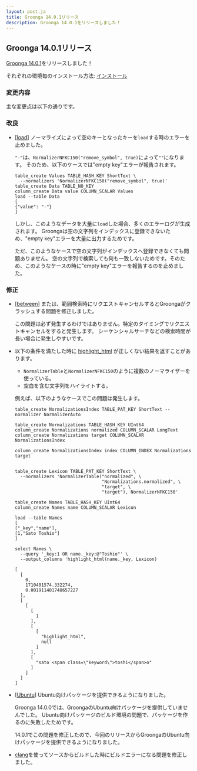 ```yaml
---
layout: post.ja
title: Groonga 14.0.1リリース
description: Groonga 14.0.1をリリースしました！
---
```


## Groonga 14.0.1リリース

[Groonga 14.0.1](/ja/docs/news/14.html#release-14-0-1)をリリースしました！

それぞれの環境毎のインストール方法: [インストール](/ja/docs/install.html)

### 変更内容

主な変更点は以下の通りです。

### 改良

  * [[load](/ja/docs/reference/commands/load.html)] ノーマライズによって空のキーとなったキーを`load`する時のエラーを止めました。

    `"-"`は、`NormalizerNFKC150("remove_symbol", true)`によって`""`になります。
    そのため、以下のケースでは"empty key"エラーが報告されます。

    ```
    table_create Values TABLE_HASH_KEY ShortText \
      --normalizers 'NormalizerNFKC150("remove_symbol", true)'
    table_create Data TABLE_NO_KEY
    column_create Data value COLUMN_SCALAR Values
    load --table Data
    [
    {"value": "-"}
    ]
    ```

    しかし、このようなデータを大量に`load`した場合、多くのエラーログが生成されます。
    Groongaは空の文字列をインデックスに登録できないため、"empty key"エラーを大量に出力するためです。

    ただ、このようなケースで空の文字列がインデックスへ登録できなくても問題ありません。
    空の文字列で検索しても何も一致しないためです。そのため、このようなケースの時に"empty key"エラーを報告するのを止めました。

### 修正

  * [[between](/ja/docs/reference/functions/between.html)] または、範囲検索時にリクエストキャンセルするとGroongaがクラッシュする問題を修正しました。

    この問題は必ず発生するわけではありません。特定のタイミングでリクエストキャンセルをすると発生します。
    シーケンシャルサーチなどの検索時間が長い場合に発生しやすいです。


  * 以下の条件を満たした時に [highlight_html](/ja/docs/reference/functions/highlight_html.html) が正しくない結果を返すことがあります。

    * `NormalizerTable`と`NormalizerNFKC150`のように複数のノーマライザーを使っている。
    * 空白を含む文字列をハイライトする。

    例えば、以下のようなケースでこの問題は発生します。

    ```
    table_create NormalizationsIndex TABLE_PAT_KEY ShortText --normalizer NormalizerAuto

    table_create Normalizations TABLE_HASH_KEY UInt64
    column_create Normalizations normalized COLUMN_SCALAR LongText
    column_create Normalizations target COLUMN_SCALAR NormalizationsIndex

    column_create NormalizationsIndex index COLUMN_INDEX Normalizations target


    table_create Lexicon TABLE_PAT_KEY ShortText \
      --normalizers 'NormalizerTable("normalized", \
                                     "Normalizations.normalized", \
                                     "target", \
                                     "target"), NormalizerNFKC150'

    table_create Names TABLE_HASH_KEY UInt64
    column_create Names name COLUMN_SCALAR Lexicon

    load --table Names
    [
    ["_key","name"],
    [1,"Sato Toshio"]
    ]

    select Names \
      --query '_key:1 OR name._key:@"Toshio"' \
      --output_columns 'highlight_html(name._key, Lexicon)

    [
      [
        0,
        1710401574.332274,
        0.001911401748657227
      ],
      [
        [
          [
            1
          ],
          [
            [
              "highlight_html",
              null
            ]
          ],
          [
            "sato <span class=\"keyword\">toshi</span>o"
          ]
        ]
      ]
    ]
    ```

  * [[Ubuntu](/ja/docs/install/ubuntu.html)] Ubuntu向けパッケージを提供できるようになりました。

    Groonga 14.0.0では、GroongaのUbuntu向けパッケージを提供していませんでした。
    Ubuntu向けパッケージのビルド環境の問題で、パッケージを作るのに失敗したためです。

    14.0.1でこの問題を修正したので、今回のリリースからGroongaのUbuntu向けパッケージを提供できるようになりました。


  * [clang](https://clang.llvm.org/)を使ってソースからビルドした時にビルドエラーになる問題を修正しました。
